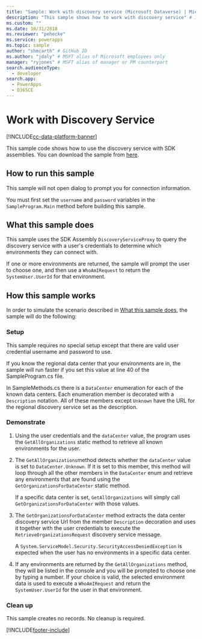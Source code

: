 ```yaml
---
title: "Sample: Work with discovery service (Microsoft Dataverse) | Microsoft Docs" # Intent and product brand in a unique string of 43-59 chars including spaces
description: "This sample shows how to work with discovery service" # 115-145 characters including spaces. This abstract displays in the search result.
ms.custom: ""
ms.date: 10/31/2018
ms.reviewer: "pehecke"
ms.service: powerapps
ms.topic: sample
author: "shmcarth" # GitHub ID
ms.author: "jdaly" # MSFT alias of Microsoft employees only
manager: "ryjones" # MSFT alias of manager or PM counterpart
search.audienceType: 
  - developer
search.app: 
  - PowerApps
  - D365CE
---
```


# Work with Discovery Service

[!INCLUDE[cc-data-platform-banner](../../../../includes/cc-data-platform-banner.md)]

This sample code shows how to use the discovery service with SDK assemblies. You can download the sample from [here](https://github.com/microsoft/PowerApps-Samples/tree/Nava_samplecode/cds/orgsvc/C%23/DiscoveryService).

## How to run this sample

This sample will not open dialog to prompt you for connection information.

You must first set the `username` and `password` variables in the `SampleProgram.Main` method before building this sample.

## What this sample does

This sample uses the SDK Assembly `DiscoveryServiceProxy` to query the discovery service with a user's credentials to determine which environments they can connect with.

If one or more environments are returned, the sample will prompt the user to choose one, and then use a `WhoAmIRequest` to return the `SystemUser.UserId` for that environment.

## How this sample works

In order to simulate the scenario described in [What this sample does](#what-this-sample-does), the sample will do the following:

### Setup

This sample requires no special setup except that there are valid user credential username and password to use.

If you know the regional data center that your environments are in, the sample will run faster if you set this value at line 40 of the SampleProgram.cs file.

In SampleMethods.cs there is a `DataCenter` enumeration for each of the known data centers. Each enumeration member is decorated with a `Description` notation. All of these members except `Unknown` have the URL for the regional discovery service set as the description. 


### Demonstrate

1. Using the user credentials and the `dataCenter` value, the program uses the `GetAllOrganizations` static method to retrieve all known environments for the user.
1. The `GetAllOrganizations`method detects whether the `dataCenter` value is set to `DataCenter.Unknown`. If it is set to this member, this method will loop through all the other members in the `DataCenter` enum and retrieve any environments that are found using the `GetOrganizationsForDataCenter` static method.

    If a specific data center is set, `GetAllOrganizations` will simply call `GetOrganizationsForDataCenter` with those values.

1. The `GetOrganizationsForDataCenter` method extracts the data center discovery service Url from the member `Description` decoration and uses it together with the user credentials to execute the `RetrieveOrganizationsRequest` discovery service message.

    A `System.ServiceModel.Security.SecurityAccessDeniedException` is expected when the user has no environments in a specific data center.

1. If any environments are returned by the `GetAllOrganizations` method, they will be listed in the console and you will be prompted to choose one by typing a number. If your choice is valid, the selected environment data is used to execute a `WhoAmIRequest` and return the `SystemUser.UserId` for the user in that environment.

### Clean up

This sample creates no records. No cleanup is required.


[!INCLUDE[footer-include](../../../../includes/footer-banner.md)]
